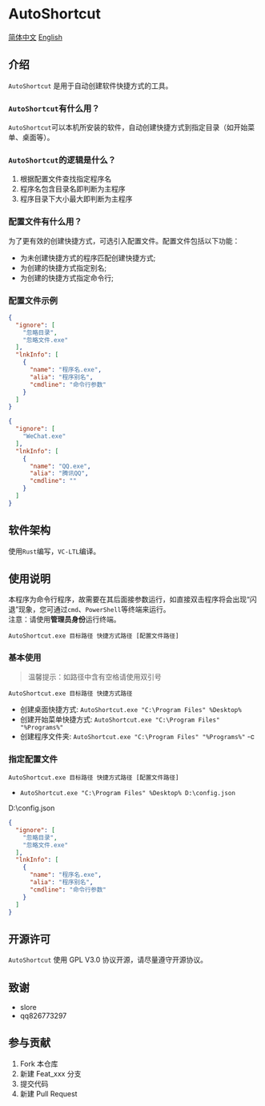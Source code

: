 # AutoShortcut

[简体中文](README.md) [English](README.md)

## 介绍

`AutoShortcut` 是用于自动创建软件快捷方式的工具。

### `AutoShortcut`有什么用？

`AutoShortcut`可以本机所安装的软件，自动创建快捷方式到指定目录（如开始菜单、桌面等）。

### `AutoShortcut`的逻辑是什么？

1. 根据配置文件查找指定程序名
2. 程序名包含目录名即判断为主程序
3. 程序目录下大小最大即判断为主程序

### 配置文件有什么用？

为了更有效的创建快捷方式，可选引入配置文件。配置文件包括以下功能：

- 为未创建快捷方式的程序匹配创建快捷方式;
- 为创建的快捷方式指定别名;
- 为创建的快捷方式指定命令行;

### 配置文件示例

```json
{
  "ignore": [
    "忽略目录",
    "忽略文件.exe"
  ],
  "lnkInfo": [
    {
      "name": "程序名.exe",
      "alia": "程序别名",
      "cmdline": "命令行参数"
    }
  ]
}
```

```json
{
  "ignore": [
    "WeChat.exe"
  ],
  "lnkInfo": [
    {
      "name": "QQ.exe",
      "alia": "腾讯QQ",
      "cmdline": ""
    }
  ]
}
```

## 软件架构

使用`Rust`编写，`VC-LTL`编译。

## 使用说明

本程序为命令行程序，故需要在其后面接参数运行，如直接双击程序将会出现“闪退”现象，您可通过`cmd`、`PowerShell`等终端来运行。  
注意：请使用**管理员身份**运行终端。

`AutoShortcut.exe 目标路径 快捷方式路径 [配置文件路径]`

### 基本使用

>温馨提示：如路径中含有空格请使用双引号

`AutoShortcut.exe 目标路径 快捷方式路径`

- 创建桌面快捷方式: `AutoShortcut.exe "C:\Program Files" %Desktop%`
- 创建开始菜单快捷方式: `AutoShortcut.exe "C:\Program Files" "%Programs%"`
- 创建程序文件夹: `AutoShortcut.exe "C:\Program Files" "%Programs%"` -c

### 指定配置文件

`AutoShortcut.exe 目标路径 快捷方式路径 [配置文件路径]`

- `AutoShortcut.exe "C:\Program Files" %Desktop% D:\config.json`

D:\config.json

```json
{
  "ignore": [
    "忽略目录",
    "忽略文件.exe"
  ],
  "lnkInfo": [
    {
      "name": "程序名.exe",
      "alia": "程序别名",
      "cmdline": "命令行参数"
    }
  ]
}
```

## 开源许可

`AutoShortcut` 使用 GPL V3.0 协议开源，请尽量遵守开源协议。

## 致谢

- slore
- qq826773297

## 参与贡献

1. Fork 本仓库
2. 新建 Feat_xxx 分支
3. 提交代码
4. 新建 Pull Request
